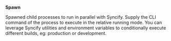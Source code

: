 **Spawn**

Spawned child processes to run in parallel with Syncify. Supply the CLI command of the process to execute in the relative running mode. You can leverage Syncify utilities and environment variables to conditionally execute different builds, eg: production or development.